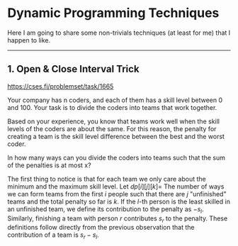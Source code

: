 # Dynamic Programming Techniques

Here I am going to share some non-trivials techniques (at least for me) that I happen to like.

---

## 1. Open & Close Interval Trick

https://cses.fi/problemset/task/1665

Your company has n coders, and each of them has a skill level between 0 and 100. Your task is to divide the coders into teams that work together.

Based on your experience, you know that teams work well when the skill levels of the coders are about the same. For this reason, the penalty for creating a team is the skill level difference between the best and the worst coder.

In how many ways can you divide the coders into teams such that the sum of the penalties is at most x?

The first thing to notice is that for each team we only care about the minimum and the maximum skill level. Let $dp[i][j][k] =$ The number of ways we can form teams from the first $i$ people
such that there are $j$ "unfinished" teams and the total penalty so far is $k$. If the $l$-th person is the least skilled in an unfinished team, we define its contribution to the penalty as $-s_l$. Similarly, finishing a team with person $r$ contributes $s_r$ to the penalty. These definitions follow directly from the previous observation that the contribution of a team is $s_r - s_l$.

